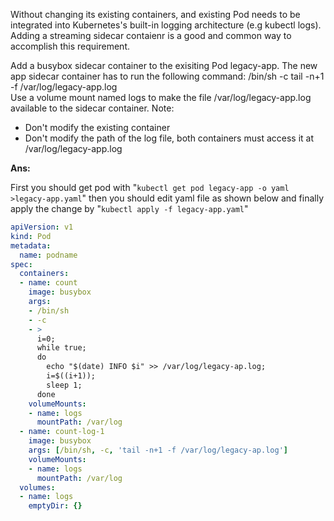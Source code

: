 Without changing its existing containers, and existing Pod needs to be integrated into Kubernetes's built-in logging architecture (e.g kubectl logs). Adding a streaming sidecar contaienr is a good and common way to accomplish this requirement. <br>

Add a busybox sidecar container to the exisiting Pod legacy-app. The new app sidecar container has to run the following command: /bin/sh -c tail -n+1 -f /var/log/legacy-app.log <br>
Use a volume mount named logs to make the file /var/log/legacy-app.log available to the sidecar container. Note:

* Don't modify the existing container
* Don't modify the path of the log file, both containers must access it at /var/log/legacy-app.log

**Ans:**

First you should get pod with "`kubectl get pod legacy-app -o yaml >legacy-app.yaml`" then you should edit yaml file as shown below and finally apply the change by "`kubectl apply -f legacy-app.yaml`"
```YAML
apiVersion: v1
kind: Pod
metadata:
  name: podname
spec:
  containers:
  - name: count
    image: busybox
    args:
    - /bin/sh
    - -c
    - >
      i=0;
      while true;
      do
        echo "$(date) INFO $i" >> /var/log/legacy-ap.log;
        i=$((i+1));
        sleep 1;
      done
    volumeMounts:
    - name: logs
      mountPath: /var/log
  - name: count-log-1
    image: busybox
    args: [/bin/sh, -c, 'tail -n+1 -f /var/log/legacy-ap.log']
    volumeMounts:
    - name: logs
      mountPath: /var/log
  volumes:
  - name: logs
    emptyDir: {}
```

